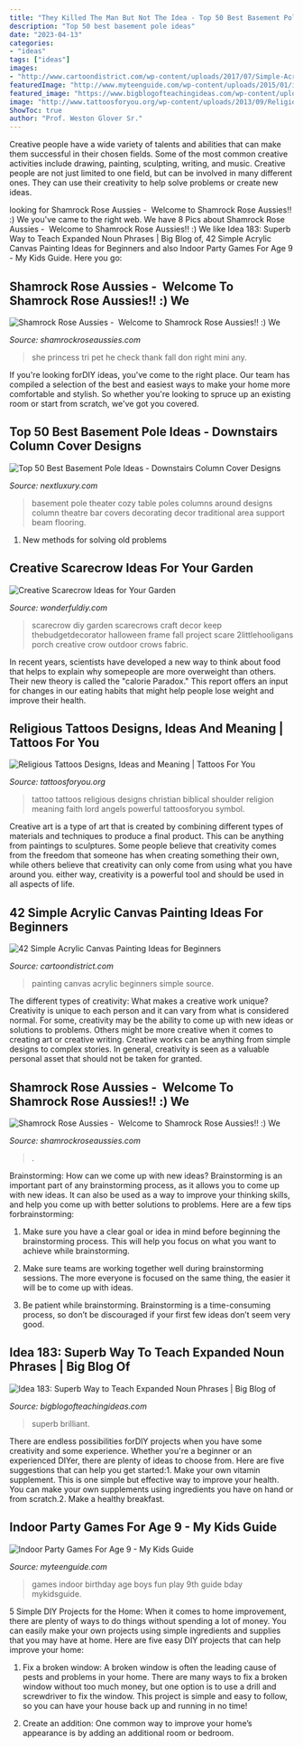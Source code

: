 ```yaml
---
title: "They Killed The Man But Not The Idea - Top 50 Best Basement Pole Ideas"
description: "Top 50 best basement pole ideas"
date: "2023-04-13"
categories:
- "ideas"
tags: ["ideas"]
images:
- "http://www.cartoondistrict.com/wp-content/uploads/2017/07/Simple-Acrylic-Canvas-Painting-Ideas-for-Beginners1fef899fb870e5ba322e6f8a458ec847.jpg"
featuredImage: "http://www.myteenguide.com/wp-content/uploads/2015/01/indoor-games-9-yo-text.jpg"
featured_image: "https://www.bigblogofteachingideas.com/wp-content/uploads/2015/05/wally1.jpg"
image: "http://www.tattoosforyou.org/wp-content/uploads/2013/09/Religious-Tattoo-Designs-For-Men.jpg"
ShowToc: true
author: "Prof. Weston Glover Sr."
---
```



Creative people have a wide variety of talents and abilities that can make them successful in their chosen fields. Some of the most common creative activities include drawing, painting, sculpting, writing, and music. Creative people are not just limited to one field, but can be involved in many different ones. They can use their creativity to help solve problems or create new ideas.

	

		
looking for Shamrock Rose Aussies - ﻿﻿﻿ Welcome to Shamrock Rose Aussies!! :) We you've came to the right web. We have 8 Pics about Shamrock Rose Aussies - ﻿﻿﻿ Welcome to Shamrock Rose Aussies!! :) We like Idea 183: Superb Way to Teach Expanded Noun Phrases | Big Blog of, 42 Simple Acrylic Canvas Painting Ideas for Beginners and also Indoor Party Games For Age 9 - My Kids Guide. Here you go:
		
    
## Shamrock Rose Aussies - ﻿﻿﻿ Welcome To Shamrock Rose Aussies!! :) We

<img loading=lazy src="http://shamrockroseaussies.com/yahoo_site_admin/assets/images/20170825_150204.238202419_std.jpg" onerror="this.onerror=null;this.src='https://tse3.mm.bing.net/th?id=OIP._qPoQQs03kjtAvcHBbCJfgHaFj&amp;pid=15.1';" alt="Shamrock Rose Aussies - ﻿﻿﻿ Welcome to Shamrock Rose Aussies!! :) We">

_Source: shamrockroseaussies.com_

>she princess tri pet he check thank fall don right mini any. 

	

If you're looking forDIY ideas, you've come to the right place. Our team has compiled a selection of the best and easiest ways to make your home more comfortable and stylish. So whether you're looking to spruce up an existing room or start from scratch, we've got you covered.

    
## Top 50 Best Basement Pole Ideas - Downstairs Column Cover Designs

<img loading=lazy src="http://nextluxury.com/wp-content/uploads/home-basement-movie-theatre-basement-pole-ideas.jpg" onerror="this.onerror=null;this.src='https://tse1.mm.bing.net/th?id=OIP.Yz_bMCaCnrSDX3z4pnN4IgHaEy&amp;pid=15.1';" alt="Top 50 Best Basement Pole Ideas - Downstairs Column Cover Designs">

_Source: nextluxury.com_

>basement pole theater cozy table poles columns around designs column theatre bar covers decorating decor traditional area support beam flooring. 

	

1. New methods for solving old problems

    
## Creative Scarecrow Ideas For Your Garden

<img loading=lazy src="http://cdn.wonderfuldiy.com/wp-content/uploads/2017/06/Fabric-strip-scarecrow.jpg" onerror="this.onerror=null;this.src='https://tse1.mm.bing.net/th?id=OIP.yc87pjC_HxPXDiMUP8GMXwHaLT&amp;pid=15.1';" alt="Creative Scarecrow Ideas for Your Garden">

_Source: wonderfuldiy.com_

>scarecrow diy garden scarecrows craft decor keep thebudgetdecorator halloween frame fall project scare 2littlehooligans porch creative crow outdoor crows fabric. 

	

In recent years, scientists have developed a new way to think about food that helps to explain why somepeople are more overweight than others. Their new theory is called the "calorie Paradox." This report offers an input for changes in our eating habits that might help people lose weight and improve their health.

    
## Religious Tattoos Designs, Ideas And Meaning | Tattoos For You

<img loading=lazy src="http://www.tattoosforyou.org/wp-content/uploads/2013/09/Religious-Tattoo-Designs-For-Men.jpg" onerror="this.onerror=null;this.src='https://tse1.mm.bing.net/th?id=OIP.YDQ5kh_Pswga-iEErwtNoQHaJ6&amp;pid=15.1';" alt="Religious Tattoos Designs, Ideas and Meaning | Tattoos For You">

_Source: tattoosforyou.org_

>tattoo tattoos religious designs christian biblical shoulder religion meaning faith lord angels powerful tattoosforyou symbol. 

	

Creative art is a type of art that is created by combining different types of materials and techniques to produce a final product. This can be anything from paintings to sculptures. Some people believe that creativity comes from the freedom that someone has when creating something their own, while others believe that creativity can only come from using what you have around you. either way, creativity is a powerful tool and should be used in all aspects of life.

    
## 42 Simple Acrylic Canvas Painting Ideas For Beginners

<img loading=lazy src="http://www.cartoondistrict.com/wp-content/uploads/2017/07/Simple-Acrylic-Canvas-Painting-Ideas-for-Beginners1fef899fb870e5ba322e6f8a458ec847.jpg" onerror="this.onerror=null;this.src='https://tse3.mm.bing.net/th?id=OIP.38Lg-HkIvOZpdjTh0wnYUgHaJZ&amp;pid=15.1';" alt="42 Simple Acrylic Canvas Painting Ideas for Beginners">

_Source: cartoondistrict.com_

>painting canvas acrylic beginners simple source. 

	

The different types of creativity: What makes a creative work unique?
Creativity is unique to each person and it can vary from what is considered normal. For some, creativity may be the ability to come up with new ideas or solutions to problems. Others might be more creative when it comes to creating art or creative writing. Creative works can be anything from simple designs to complex stories. In general, creativity is seen as a valuable personal asset that should not be taken for granted.

    
## Shamrock Rose Aussies - ﻿﻿﻿ Welcome To Shamrock Rose Aussies!! :) We

<img loading=lazy src="http://shamrockroseaussies.com/yahoo_site_admin/assets/images/DSC_0716.10500500_std.jpg" onerror="this.onerror=null;this.src='https://tse2.mm.bing.net/th?id=OIP.ywHyXSOmdryMRxNFAASMnwHaE-&amp;pid=15.1';" alt="Shamrock Rose Aussies - ﻿﻿﻿ Welcome to Shamrock Rose Aussies!! :) We">

_Source: shamrockroseaussies.com_

>. 

	

Brainstorming: How can we come up with new ideas?
Brainstorming is an important part of any brainstorming process, as it allows you to come up with new ideas. It can also be used as a way to improve your thinking skills, and help you come up with better solutions to problems. Here are a few tips forbrainstorming:
1. Make sure you have a clear goal or idea in mind before beginning the brainstorming process. This will help you focus on what you want to achieve while brainstorming.

2. Make sure teams are working together well during brainstorming sessions. The more everyone is focused on the same thing, the easier it will be to come up with ideas.

3. Be patient while brainstorming. Brainstorming is a time-consuming process, so don’t be discouraged if your first few ideas don’t seem very good.

    
## Idea 183: Superb Way To Teach Expanded Noun Phrases | Big Blog Of

<img loading=lazy src="https://www.bigblogofteachingideas.com/wp-content/uploads/2015/05/wally1.jpg" onerror="this.onerror=null;this.src='https://tse2.mm.bing.net/th?id=OIP.BPTB_cfrS3HePpDK68iC3AHaEk&amp;pid=15.1';" alt="Idea 183: Superb Way to Teach Expanded Noun Phrases | Big Blog of">

_Source: bigblogofteachingideas.com_

>superb brilliant. 

	

There are endless possibilities forDIY projects when you have some creativity and some experience. Whether you're a beginner or an experienced DIYer, there are plenty of ideas to choose from. Here are five suggestions that can help you get started:1. Make your own vitamin supplement. This is one simple but effective way to improve your health. You can make your own supplements using ingredients you have on hand or from scratch.2. Make a healthy breakfast.

    
## Indoor Party Games For Age 9 - My Kids Guide

<img loading=lazy src="http://www.myteenguide.com/wp-content/uploads/2015/01/indoor-games-9-yo-text.jpg" onerror="this.onerror=null;this.src='https://tse3.mm.bing.net/th?id=OIP.o9eV3D-kBKSliX3EnYw5ygHaLL&amp;pid=15.1';" alt="Indoor Party Games For Age 9 - My Kids Guide">

_Source: myteenguide.com_

>games indoor birthday age boys fun play 9th guide bday mykidsguide. 

	

5 Simple DIY Projects for the Home:
When it comes to home improvement, there are plenty of ways to do things without spending a lot of money. You can easily make your own projects using simple ingredients and supplies that you may have at home. Here are five easy DIY projects that can help improve your home: 
1. Fix a broken window: A broken window is often the leading cause of pests and problems in your home. There are many ways to fix a broken window without too much money, but one option is to use a drill and screwdriver to fix the window. This project is simple and easy to follow, so you can have your house back up and running in no time!

2. Create an addition: One common way to improve your home’s appearance is by adding an additional room or bedroom.

